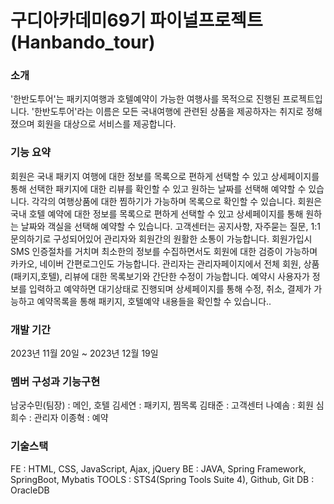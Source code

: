<h1>구디아카데미69기 파이널프로젝트(Hanbando_tour)</h1>
<h3>소개</h3>
'한반도투어'는 패키지여행과 호텔예약이 가능한 여행사를 목적으로 진행된 프로젝트입니다. '한반도투어'라는 이름은 모든 국내여행에 관련된 상품을 제공하자는 취지로 정해졌으며 회원을 대상으로 서비스를 제공합니다.

<h3>기능 요약</h3>
회원은 국내 패키지 여행에 대한 정보를 목록으로 편하게 선택할 수 있고 상세페이지를 통해 선택한 패키지에 대한 리뷰를 확인할 수 있고 원하는 날짜를 선택해 예약할 수 있습니다. 각각의 여행상품에 대한 찜하기가 가능하며 목록으로 확인할 수 있습니다.
회원은 국내 호텔 예약에 대한 정보를 목록으로 편하게 선택할 수 있고 상세페이지를 통해 원하는 날짜와 객실을 선택해 예약할 수 있습니다.
고객센터는 공지사항, 자주묻는 질문, 1:1 문의하기로 구성되어있어 관리자와 회원간의 원활한 소통이 가능합니다.
회원가입시 SMS 인증절차를 거치며 최소한의 정보를 수집하면서도 회원에 대한 검증이 가능하며 카카오, 네이버 간편로그인도 가능합니다.
관리자는 관리자페이지에서 전체 회원, 상품(패키지,호텔), 리뷰에 대한 목록보기와 간단한 수정이 가능합니다.
예약시 사용자가 정보를 입력하고 예약하면 대기상태로 진행되며 상세페이지를 통해 수정, 취소, 결제가 가능하고 예약목록을 통해 패키지, 호텔예약 내용들을 확인할 수 있습니다..
<h3>개발 기간</h3>
2023년 11월 20일 ~ 2023년 12월 19일

<h3>멤버 구성과 기능구현</h3>
남궁수민(팀장) : 메인, 호텔
김세연 : 패키지, 찜목록
김태준 : 고객센터
나예솜 : 회원
심희수 : 관리자
이종혁 : 예약
<h3>기술스택</h3>
FE : HTML, CSS, JavaScript, Ajax, jQuery
BE : JAVA, Spring Framework, SpringBoot, Mybatis
TOOLS : STS4(Spring Tools Suite 4), Github, Git
DB : OracleDB
